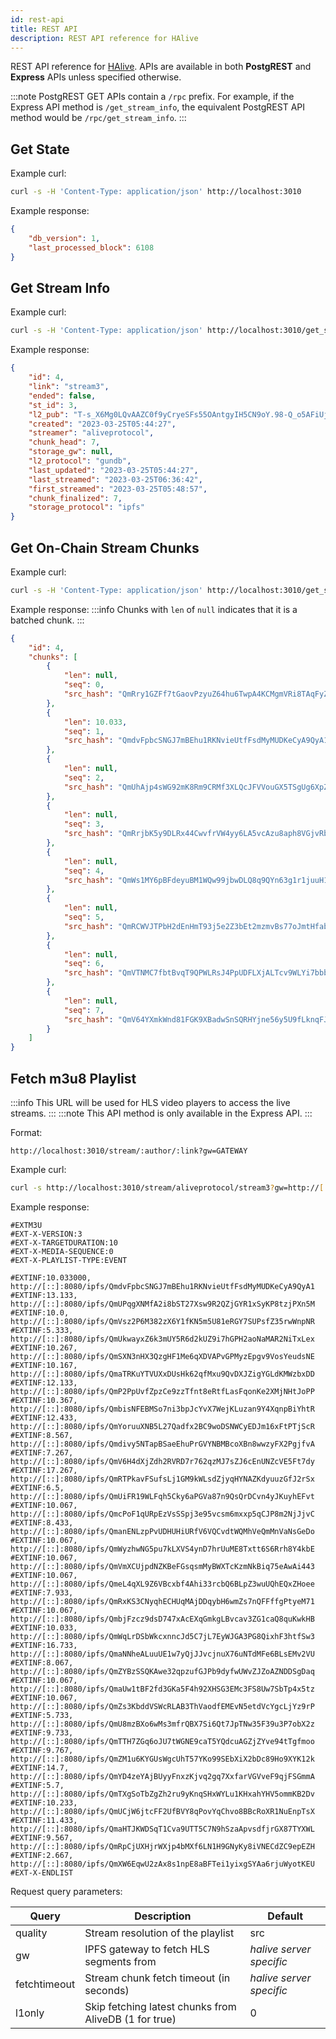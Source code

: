 ```yaml
---
id: rest-api
title: REST API
description: REST API reference for HAlive
---
```


REST API reference for [HAlive](/docs/halive). APIs are available in both **PostgREST** and **Express** APIs unless specified otherwise.

:::note
PostgREST GET APIs contain a `/rpc` prefix. For example, if the Express API method is `/get_stream_info`, the equivalent PostgREST API method would be `/rpc/get_stream_info`.
:::

## Get State

Example curl:
```bash
curl -s -H 'Content-Type: application/json' http://localhost:3010
```

Example response:
```json
{
    "db_version": 1,
    "last_processed_block": 6108
}
```

## Get Stream Info

Example curl:
```bash
curl -s -H 'Content-Type: application/json' http://localhost:3010/get_stream_info?stream_author=aliveprotocol&stream_link=stream3
```

Example response:
```json
{
    "id": 4,
    "link": "stream3",
    "ended": false,
    "st_id": 3,
    "l2_pub": "T-s_X6Mg0LQvAAZC0f9yCryeSFs55OAntgyIH5CN9oY.98-Q_o5AFiUjbbaml6WEDp5tcZb3S56LpfYk78Yzb_s",
    "created": "2023-03-25T05:44:27",
    "streamer": "aliveprotocol",
    "chunk_head": 7,
    "storage_gw": null,
    "l2_protocol": "gundb",
    "last_updated": "2023-03-25T05:44:27",
    "last_streamed": "2023-03-25T06:36:42",
    "first_streamed": "2023-03-25T05:48:57",
    "chunk_finalized": 7,
    "storage_protocol": "ipfs"
}
```

## Get On-Chain Stream Chunks

Example curl:
```bash
curl -s -H 'Content-Type: application/json' http://localhost:3010/get_stream_chunks?stream_author=aliveprotocol&stream_link=stream3
```

Example response:
:::info
Chunks with `len` of `null` indicates that it is a batched chunk.
:::
```json
{
    "id": 4,
    "chunks": [
        {
            "len": null,
            "seq": 0,
            "src_hash": "QmRry1GZFf7tGaovPzyuZ64hu6TwpA4KCMgmVRi8TAqFyZ"
        },
        {
            "len": 10.033,
            "seq": 1,
            "src_hash": "QmdvFpbcSNGJ7mBEhu1RKNvieUtfFsdMyMUDKeCyA9QyA1"
        },
        {
            "len": null,
            "seq": 2,
            "src_hash": "QmUhAjp4sWG92mK8Rm9CRMf3XLQcJFVVouGX5TSgUg6XpZ"
        },
        {
            "len": null,
            "seq": 3,
            "src_hash": "QmRrjbK5y9DLRx44CwvfrVW4yy6LA5vcAzu8aph8VGjvRb"
        },
        {
            "len": null,
            "seq": 4,
            "src_hash": "QmWs1MY6pBFdeyuBM1WQw99jbwDLQ8q9QYn63g1r1juuH1"
        },
        {
            "len": null,
            "seq": 5,
            "src_hash": "QmRCWVJTPbH2dEnHmT93j5e2Z3bEt2mzmvBs77oJmtHfab"
        },
        {
            "len": null,
            "seq": 6,
            "src_hash": "QmVTNMC7fbtBvqT9QPWLRsJ4PpUDFLXjALTcv9WLYi7bbb"
        },
        {
            "len": null,
            "seq": 7,
            "src_hash": "QmV64YXmkWnd81FGK9XBadwSnSQRHYjne56y5U9fLknqFJ"
        }
    ]
}
```

## Fetch m3u8 Playlist

:::info
This URL will be used for HLS video players to access the live streams.
:::
:::note
This API method is only available in the Express API.
:::

Format:
```
http://localhost:3010/stream/:author/:link?gw=GATEWAY
```

Example curl:
```bash
curl -s http://localhost:3010/stream/aliveprotocol/stream3?gw=http://[::]:8080
```

Example response:
```
#EXTM3U
#EXT-X-VERSION:3
#EXT-X-TARGETDURATION:10
#EXT-X-MEDIA-SEQUENCE:0
#EXT-X-PLAYLIST-TYPE:EVENT

#EXTINF:10.033000,
http://[::]:8080/ipfs/QmdvFpbcSNGJ7mBEhu1RKNvieUtfFsdMyMUDKeCyA9QyA1
#EXTINF:13.133,
http://[::]:8080/ipfs/QmUPqgXNMfA2i8bST27Xsw9R2QZjGYR1xSyKP8tzjPXn5M
#EXTINF:10.0,
http://[::]:8080/ipfs/QmVsz2P6M382zX6Y1fKN5m5U81eRGY7SUPsfZ35rwWnpNR
#EXTINF:5.333,
http://[::]:8080/ipfs/QmUkwayxZ6k3mUY5R6d2kUZ9i7hGPH2aoNaMAR2NiTxLex
#EXTINF:10.267,
http://[::]:8080/ipfs/QmSXN3nHX3QzgHF1Me6qXDVAPvGPMyzEpgv9VosYeudsNE
#EXTINF:10.167,
http://[::]:8080/ipfs/QmaTRKuYTVUXxDUsHk62qfMxu9QvDXJZigYGLdKMWzbxDD
#EXTINF:12.133,
http://[::]:8080/ipfs/QmP2PpUvfZpzCe9zzTfnt8eRtfLasFqonKe2XMjNHtJoPP
#EXTINF:10.367,
http://[::]:8080/ipfs/QmbisNFEBMSo7ni3bpJcYvX7WejKLuzan9Y4XqnpBiYhtR
#EXTINF:12.433,
http://[::]:8080/ipfs/QmYoruuXNB5L27Qadfx2BC9woDSNWCyEDJm16xFtPTjScR
#EXTINF:8.567,
http://[::]:8080/ipfs/Qmdivy5NTapBSaeEhuPrGVYNBMBcoXBn8wwzyFX2PgjfvA
#EXTINF:7.267,
http://[::]:8080/ipfs/QmV6H4dXjZdh2RVRD7r762qzMJ7sZJ6cEnUNZcVE5Ft7dy
#EXTINF:17.267,
http://[::]:8080/ipfs/QmRTPkavFSufsLj1GM9kWLsdZjyqHYNAZKdyuuzGfJ2rSx
#EXTINF:6.5,
http://[::]:8080/ipfs/QmUiFR19WLFqh5Cky6aPGVa87n9QsQrDCvn4yJKuyhEFvt
#EXTINF:10.067,
http://[::]:8080/ipfs/QmcPoF1qURpEzVsSSpj3e95vcsm6mxxp5qCJP8m2NjJjvC
#EXTINF:8.433,
http://[::]:8080/ipfs/QmanENLzpPvUDHUHiURfV6VQCvdtWQMhVeQmMnVaNsGeDo
#EXTINF:10.067,
http://[::]:8080/ipfs/QmWyzhwNG5pu7kLXVS4ynD7hrUuME8Txtt6S6Rrh8Y4kbE
#EXTINF:10.067,
http://[::]:8080/ipfs/QmVmXCUjpdNZKBeFGsqsmMyBWXTcKzmNkBiq75eAwAi443
#EXTINF:10.067,
http://[::]:8080/ipfs/QmeL4qXL9Z6VBcxbf4Ahi33rcbQ6BLpZ3wuUQhEQxZHoee
#EXTINF:7.933,
http://[::]:8080/ipfs/QmRxKS3CNyqhECHUqMAjDDqybH6wmZs7nQFFffgPtyeM71
#EXTINF:10.067,
http://[::]:8080/ipfs/QmbjFzcz9dsD747xAcEXqGmkgLBvcav3ZG1caQ8quKwkHB
#EXTINF:10.033,
http://[::]:8080/ipfs/QmWqLrDSbWkcxnncJd5C7jL7EyWJGA3PG8QixhF3htfSw3
#EXTINF:16.733,
http://[::]:8080/ipfs/QmaNNheALuuUE1w7yQjJJvcjnuX76uNTdMFe6BLsEMv2VU
#EXTINF:8.067,
http://[::]:8080/ipfs/QmZYBzSSQKAwe32qpzufGJPb9dyfwUWvZJZoAZNDDSgDaq
#EXTINF:10.067,
http://[::]:8080/ipfs/QmaUw1tBF2fd3GKa5F4h92XHSG3EMc3FS8Uw7SbTp4x5tz
#EXTINF:10.067,
http://[::]:8080/ipfs/QmZs3KbddVSWcRLAB3ThVaodfEMEvN5etdVcYgcLjYz9rP
#EXTINF:5.733,
http://[::]:8080/ipfs/QmU8mzBXo6wMs3mfrQBX7Si6Qt7JpTNw35F39u3P7obX2z
#EXTINF:9.733,
http://[::]:8080/ipfs/QmTTH7ZGq6oJU7tWGNE9caT5YQdcuAGZjZYve94tTgfmoo
#EXTINF:9.767,
http://[::]:8080/ipfs/QmZM1u6KYGUsWgcUhT57YKo99SEbXiX2bDc89Ho9XYK12k
#EXTINF:14.7,
http://[::]:8080/ipfs/QmYD4zeYAjBUyyFnxzKjvq2gq7XxfarVGVveF9qjFSGmmA
#EXTINF:5.7,
http://[::]:8080/ipfs/QmTXgSoTbZgZh2ru9yKnqSHxWYLu1KHxahYHV5ommKB2Dv
#EXTINF:10.233,
http://[::]:8080/ipfs/QmUCjW6jtcFF2UfBVY8qPovYqChvo8BBcRoXR1NuEnpTsX
#EXTINF:11.433,
http://[::]:8080/ipfs/QmaHTJKWDSqT1Cva9UTT5C7N9hSzaApvsdfjrGX87TYXWL
#EXTINF:9.567,
http://[::]:8080/ipfs/QmRpCjUXHjrWXjp4bMXf6LN1H9GNyKy8iVNECdZC9epEZH
#EXTINF:2.667,
http://[::]:8080/ipfs/QmXW6EqwU2zAx8s1npE8aBFTei1yixgSYAa6rjuWyotKEU
#EXT-X-ENDLIST
```

Request query parameters:

|Query|Description|Default|
|-|-|-|
|quality|Stream resolution of the playlist|src|
|gw|IPFS gateway to fetch HLS segments from|*halive server specific*|
|fetchtimeout|Stream chunk fetch timeout (in seconds)|*halive server specific*|
|l1only|Skip fetching latest chunks from AliveDB (1 for true)|0|